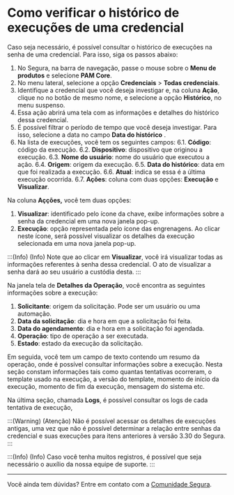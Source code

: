 # Como verificar o histórico de execuções de uma credencial

Caso seja necessário, é possível consultar o histórico de execuções na senha de uma credencial. Para isso, siga os passos abaixo:

1. No Segura, na barra de navegação, passe o mouse sobre o **Menu de produtos** e selecione **PAM Core**.  
2. No menu lateral, selecione a opção **Credenciais** > **Todas credenciais**.
3. Identifique a credencial que você deseja investigar e, na coluna **Ação**, clique no no botão de mesmo nome, e selecione a opção **Histórico**, no menu suspenso.
4. Essa ação abrirá uma tela com as informações e detalhes do histórico dessa credencial.
5. É possível filtrar o período de tempo que você deseja investigar. Para isso, selecione a data no campo **Data do histórico** .
6. Na lista de execuções, você tem os seguintes campos:
    6.1. **Código**: código da execução.
    6.2. **Dispositivo**: dispositivo que originou a execução.
    6.3. **Nome do usuário**: nome do usuário que executou a ação.
    6.4. **Origem**: origem da execução.
    6.5. **Data do histórico**: data em que foi realizada a execução.
    6.6. **Atual**: indica se essa é a última execução ocorrida.
    6.7. **Ações**: coluna com duas opções: **Execução** e **Visualizar**.

Na coluna **Açções,** você tem duas opções:

1. **Visualizar**: identificado pelo ícone da chave, exibe informações sobre a senha da credencial em uma nova janela pop-up.
2. **Execução**: opção representada pelo ícone das engrenagens. Ao clicar neste ícone, será possível visualizar os detalhes da execução selecionada em uma nova janela pop-up.

:::(Info) (Info)
Note que ao clicar em **Visualizar**, você irá visualizar todas as informações referentes à senha dessa credencial. O ato de visualizar a senha dará ao seu usuário a custódia desta.
:::

Na janela tela de **Detalhes da Operação**, você encontra as seguintes informações sobre a execução:

1. **Solicitante**: origem da solicitação. Pode ser um usuário ou uma automação.
2. **Data da solicitação**: dia e hora em que a solicitação foi feita.
3. **Data do agendamento**: dia e hora em a solicitação foi agendada.
4. **Operação**: tipo de operação a ser executada.
5. **Estado**: estado da execução da solicitação.

Em seguida, você tem um campo de texto contendo um resumo da operação, onde é possível consultar informações sobre a execução. Nesta seção constam informações tais como quantas tentativas ocorreram, o template usado na execução, a versão do template, momento de início da execução, momento de fim da execução, mensagem do sistema etc.

Na última seção, chamada **Logs**, é possível consultar os logs de cada tentativa de execução,

:::(Warning) (Atenção)
Não é possível acessar os detalhes de execuções antigas, uma vez que não é possível determinar a relação entre senhas da credencial e suas execuções para itens anteriores à versão 3.30 do Segura.
:::

:::(Info) (Info)
Caso você tenha muitos registros, é possível que seja necessário o auxílio da nossa equipe de suporte.
:::

***

Você ainda tem dúvidas? Entre em contato com a [Comunidade Segura](https://community.Segura.io/).